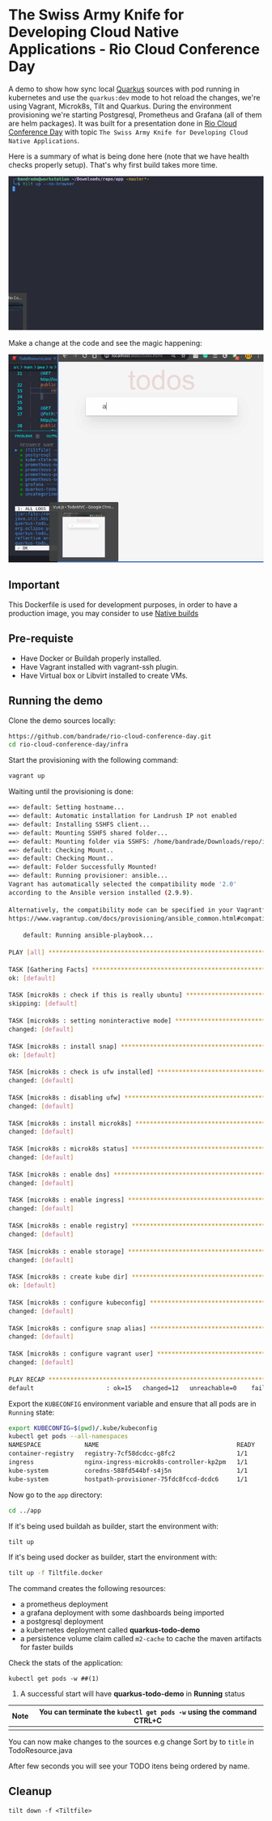 # The Swiss Army Knife for Developing Cloud Native Applications - Rio Cloud Conference Day

A demo to show how sync local [Quarkus](https://quarkus.io/) sources with pod running in kubernetes and use the `quarkus:dev` mode to hot reload the changes, we're using Vagrant, Microk8s, Tilt and Quarkus. During the environment provisioning we're starting Postgresql, Prometheus and Grafana (all of them are helm packages). It was built for a presentation done in [Rio Cloud Conference Day](http://cloudconferenceday.rio/) with topic `The Swiss Army Knife for Developing Cloud Native Applications`.

Here is a summary of what is being done here (note that we have health checks properly setup). That's why first build takes more time.

![](./doc_images/app.gif)

Make a change at the code and see the magic happening:

![](./doc_images/refresh.gif)



## Important

This Dockerfile is used for development purposes, in order to have a production image, you may consider to use [Native builds](https://quarkus.io/guides/building-native-image)

## Pre-requiste

- Have Docker or Buildah properly installed.
- Have Vagrant installed with vagrant-ssh plugin.
- Have Virtual box or Libvirt installed to create VMs.

## Running the demo

Clone the demo sources locally:

```sh
https://github.com/bandrade/rio-cloud-conference-day.git
cd rio-cloud-conference-day/infra
```

Start the provisioning with the following command:

```sh
vagrant up
```

Waiting until the provisioning is done:

```sh
==> default: Setting hostname...
==> default: Automatic installation for Landrush IP not enabled
==> default: Installing SSHFS client...
==> default: Mounting SSHFS shared folder...
==> default: Mounting folder via SSHFS: /home/bandrade/Downloads/repo/infra => /home/vagrant/scripts
==> default: Checking Mount..
==> default: Checking Mount..
==> default: Folder Successfully Mounted!
==> default: Running provisioner: ansible...
Vagrant has automatically selected the compatibility mode '2.0'
according to the Ansible version installed (2.9.9).

Alternatively, the compatibility mode can be specified in your Vagrantfile:
https://www.vagrantup.com/docs/provisioning/ansible_common.html#compatibility_mode

    default: Running ansible-playbook...

PLAY [all] *********************************************************************

TASK [Gathering Facts] *********************************************************
ok: [default]

TASK [microk8s : check if this is really ubuntu] *******************************
skipping: [default]

TASK [microk8s : setting noninteractive mode] **********************************
changed: [default]

TASK [microk8s : install snap] *************************************************
ok: [default]

TASK [microk8s : check is ufw installed] ***************************************
changed: [default]

TASK [microk8s : disabling ufw] ************************************************
changed: [default]

TASK [microk8s : install microk8s] *********************************************
changed: [default]

TASK [microk8s : microk8s status] **********************************************
changed: [default]

TASK [microk8s : enable dns] ***************************************************
changed: [default]

TASK [microk8s : enable ingress] ***********************************************
changed: [default]

TASK [microk8s : enable registry] **********************************************
changed: [default]

TASK [microk8s : enable storage] ***********************************************
changed: [default]

TASK [microk8s : create kube dir] **********************************************
ok: [default]

TASK [microk8s : configure kubeconfig] *****************************************
changed: [default]

TASK [microk8s : configure snap alias] *****************************************
changed: [default]

TASK [microk8s : configure vagrant user] ***************************************
changed: [default]

PLAY RECAP *********************************************************************
default                    : ok=15   changed=12   unreachable=0    failed=0    skipped=1    rescued=0    ignored=0 
```

Export the `KUBECONFIG` environment variable and ensure that all pods are in `Running` state:

```sh
export KUBECONFIG=$(pwd)/.kube/kubeconfig
kubectl get pods --all-namespaces
NAMESPACE            NAME                                      READY   STATUS    RESTARTS   AGE
container-registry   registry-7cf58dcdcc-g8fc2                 1/1     Running   0          7m56s
ingress              nginx-ingress-microk8s-controller-kp2pm   1/1     Running   0          7m47s
kube-system          coredns-588fd544bf-s4j5n                  1/1     Running   0          8m6s
kube-system          hostpath-provisioner-75fdc8fccd-dcdc6     1/1     Running   0          7m55s
```

Now go to the `app` directory:

```sh
cd ../app
```

If it's being used buildah as builder, start the environment with:

```sh
tilt up
```

If it's being used docker as builder, start the environment with:

```sh
tilt up -f Tiltfile.docker
```

The command creates the following resources:

- a prometheus deployment
- a grafana deployment with some dashboards being imported
- a postgresql deployment
- a kubernetes deployment called **quarkus-todo-demo**
- a persistence volume claim called `m2-cache` to cache the maven artifacts for faster builds

Check the stats of the application:

```
kubectl get pods -w ##(1)
```

1. A successful start will have **quarkus-todo-demo** in **Running** status

| Note | You can terminate the `kubectl get pods -w` using the command CTRL+C |
| ---- | ------------------------------------------------------------ |
|      |                                                              |

You can now make changes to the sources e.g change Sort by to `title` in TodoResource.java 

After few seconds you will see your TODO itens being ordered by name.

## Cleanup

```
tilt down -f <Tiltfile>
```
